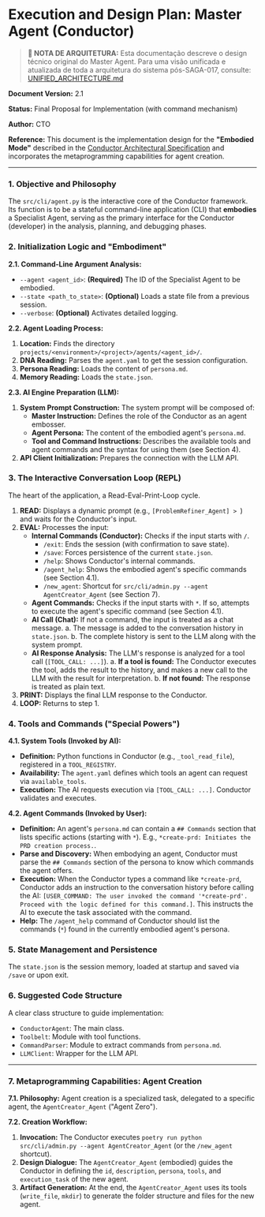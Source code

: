 # Execution and Design Plan: Master Agent (Conductor)

> **📌 NOTA DE ARQUITETURA:** Esta documentação descreve o design técnico original do Master Agent. Para uma visão unificada e atualizada de toda a arquitetura do sistema pós-SAGA-017, consulte: [UNIFIED_ARCHITECTURE.md](./UNIFIED_ARCHITECTURE.md)

**Document Version:** 2.1

**Status:** Final Proposal for Implementation (with command mechanism)

**Author:** CTO

**Reference:** This document is the implementation design for the **"Embodied Mode"** described in the [Conductor Architectural Specification](./GEMINI_ARCH_SPEC.md) and incorporates the metaprogramming capabilities for agent creation.

---

### 1. Objective and Philosophy

The `src/cli/agent.py` is the interactive core of the Conductor framework. Its function is to be a stateful command-line application (CLI) that **embodies** a Specialist Agent, serving as the primary interface for the Conductor (developer) in the analysis, planning, and debugging phases.

### 2. Initialization Logic and "Embodiment"

**2.1. Command-Line Argument Analysis:**
*   `--agent <agent_id>`: **(Required)** The ID of the Specialist Agent to be embodied.
*   `--state <path_to_state>`: **(Optional)** Loads a state file from a previous session.
*   `--verbose`: **(Optional)** Activates detailed logging.

**2.2. Agent Loading Process:**
1.  **Location:** Finds the directory `projects/<environment>/<project>/agents/<agent_id>/`.
2.  **DNA Reading:** Parses the `agent.yaml` to get the session configuration.
3.  **Persona Reading:** Loads the content of `persona.md`.
4.  **Memory Reading:** Loads the `state.json`.

**2.3. AI Engine Preparation (LLM):**
1.  **System Prompt Construction:** The system prompt will be composed of:
    *   **Master Instruction:** Defines the role of the Conductor as an agent embosser.
    *   **Agent Persona:** The content of the embodied agent's `persona.md`.
    *   **Tool and Command Instructions:** Describes the available tools and agent commands and the syntax for using them (see Section 4).
2.  **API Client Initialization:** Prepares the connection with the LLM API.

### 3. The Interactive Conversation Loop (REPL)

The heart of the application, a Read-Eval-Print-Loop cycle.

1.  **READ:** Displays a dynamic prompt (e.g., `[ProblemRefiner_Agent] > `) and waits for the Conductor's input.
2.  **EVAL:** Processes the input:
    *   **Internal Commands (Conductor):** Checks if the input starts with `/`.
        *   `/exit`: Ends the session (with confirmation to save state).
        *   `/save`: Forces persistence of the current `state.json`.
        *   `/help`: Shows Conductor's internal commands.
        *   `/agent_help`: Shows the embodied agent's specific commands (see Section 4.1).
        *   `/new_agent`: Shortcut for `src/cli/admin.py --agent AgentCreator_Agent` (see Section 7).
    *   **Agent Commands:** Checks if the input starts with `*`. If so, attempts to execute the agent's specific command (see Section 4.1).
    *   **AI Call (Chat):** If not a command, the input is treated as a chat message.
        a. The message is added to the conversation history in `state.json`.
        b. The complete history is sent to the LLM along with the system prompt.
    *   **AI Response Analysis:** The LLM's response is analyzed for a tool call (`[TOOL_CALL: ...]`).
        a. **If a tool is found:** The Conductor executes the tool, adds the result to the history, and makes a new call to the LLM with the result for interpretation.
        b. **If not found:** The response is treated as plain text.
3.  **PRINT:** Displays the final LLM response to the Conductor.
4.  **LOOP:** Returns to step 1.

### 4. Tools and Commands ("Special Powers")

**4.1. System Tools (Invoked by AI):**
*   **Definition:** Python functions in Conductor (e.g., `_tool_read_file`), registered in a `TOOL_REGISTRY`.
*   **Availability:** The `agent.yaml` defines which tools an agent can request via `available_tools`.
*   **Execution:** The AI requests execution via `[TOOL_CALL: ...]`. Conductor validates and executes.

**4.2. Agent Commands (Invoked by User):**
*   **Definition:** An agent's `persona.md` can contain a `## Commands` section that lists specific actions (starting with `*`). E.g., `*create-prd: Initiates the PRD creation process.`.
*   **Parse and Discovery:** When embodying an agent, Conductor must parse the `## Commands` section of the persona to know which commands the agent offers.
*   **Execution:** When the Conductor types a command like `*create-prd`, Conductor adds an instruction to the conversation history before calling the AI: `[USER_COMMAND: The user invoked the command '*create-prd'. Proceed with the logic defined for this command.]`. This instructs the AI to execute the task associated with the command.
*   **Help:** The `/agent_help` command of Conductor should list the commands (`*`) found in the currently embodied agent's persona.

### 5. State Management and Persistence

The `state.json` is the session memory, loaded at startup and saved via `/save` or upon exit.

### 6. Suggested Code Structure

A clear class structure to guide implementation:

*   `ConductorAgent`: The main class.
*   `Toolbelt`: Module with tool functions.
*   `CommandParser`: Module to extract commands from `persona.md`.
*   `LLMClient`: Wrapper for the LLM API.

---

### 7. Metaprogramming Capabilities: Agent Creation

**7.1. Philosophy:** Agent creation is a specialized task, delegated to a specific agent, the `AgentCreator_Agent` ("Agent Zero").

**7.2. Creation Workflow:**
1.  **Invocation:** The Conductor executes `poetry run python src/cli/admin.py --agent AgentCreator_Agent` (or the `/new_agent` shortcut).
2.  **Design Dialogue:** The `AgentCreator_Agent` (embodied) guides the Conductor in defining the `id`, `description`, `persona`, `tools`, and `execution_task` of the new agent.
3.  **Artifact Generation:** At the end, the `AgentCreator_Agent` uses its tools (`write_file`, `mkdir`) to generate the folder structure and files for the new agent.
